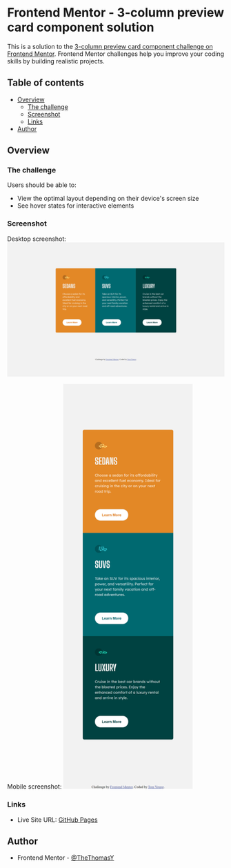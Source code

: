 # Frontend Mentor - 3-column preview card component solution

This is a solution to the [3-column preview card component challenge on Frontend Mentor](https://www.frontendmentor.io/challenges/3column-preview-card-component-pH92eAR2-). Frontend Mentor challenges help you improve your coding skills by building realistic projects.

## Table of contents

- [Overview](#overview)
  - [The challenge](#the-challenge)
  - [Screenshot](#screenshot)
  - [Links](#links)
- [Author](#author)

## Overview

### The challenge

Users should be able to:

- View the optimal layout depending on their device's screen size
- See hover states for interactive elements

### Screenshot

Desktop screenshot:
![](./Screenshots/screenshot-desktop.png)

Mobile screenshot:
<img src="./Screenshots/Screenshot-mobile.png" width="300">

### Links

<!-- - Solution URL: [Add solution URL here](https://your-solution-url.com) -->

- Live Site URL: [GitHub Pages](https://thethomasy.github.io/3ColumnCard-FrontEndMentor/)

## Author

- Frontend Mentor - [@TheThomasY](https://www.frontendmentor.io/profile/TheThomasY)
